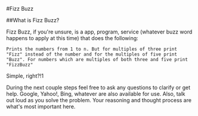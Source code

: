 #Fizz Buzz

##What is Fizz Buzz?

Fizz Buzz, if you're unsure, is a app, program, service (whatever buzz word happens to apply at this time) that does the following:

`Prints the numbers from 1 to n. But for multiples of three print "Fizz" instead of the number and for the multiples of five print "Buzz". For numbers which are multiples of both three and five print "FizzBuzz"`

Simple, right?!1

During the next couple steps feel free to ask any questions to clarify or get help.  Google, Yahoo!, Bing, whatever are also available for use.  Also, talk out loud as you solve the problem.  Your reasoning and thought process are what's most important here.
